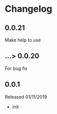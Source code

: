 # Changelog

## 0.0.21

Make help to use

## ...> 0.0.20

For bug fix

## 0.0.1

Released 01/11/2019
 - init
